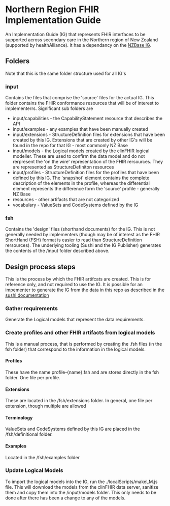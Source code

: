 # Northern Region FHIR Implementation Guide

An Implementation Guide (IG) that represents FHIR interfaces to be supported across secondary care in the Northern region of New Zealand (supported by healthAlliance). It has a dependancy on the [NZBase IG](https://github.com/HL7NZ/nzbase/tree/master).

## Folders

Note that this is the same folder structure used for all IG's

### input 

Contains the files that comprise the 'source' files for the actual IG. This folder contains the FHIR conformance resources that will be of interest to implementerrs. Significant sub folders are

* input/capabilities - the CapabilityStatement resource that describes the API
* input/examples - any examples that have been manually created
* input/extensions - StructureDefinition files for extensions that have been created by this IG. Extensions that are created by other IG's will be found in the repo for that IG - most commonly NZ Base
* input/models - the Logical models created by the clinFHIR logical modeller. These are used to confirm the data model and do not rerpresent the 'on the wire' representation of the FHIR rersources. They are represented as StructureDefiniton resources
* input/profiles - StructureDefinition files for the profiles that have been defined by this IG. The 'snapshot' element contains the complete description of the elements in the profile, whereas the differential element represents the difference form the 'source' profile - generally NZ Base
* resources - other artifacts that are not categorized
* vocabulary - ValueSets and CodeSystems defined by the IG


### fsh

Contains the 'design' files (shorthand documents) for the IG. This is not generally needed by implementers (though may be of interest as the FHIR ShortHand (FSH) format is easier to read than StructureDefinition rersources). The underlying tooling (Sushi and the IG Publisher) generates the contents of the /input folder described above.




## Design process steps

This is the process by which the FHIR artifcats are created. This is for reference only, and not required to use the IG. It is possible for an impementer to generate the IG from the data in this repo as described in the [sushi documentation](http://hl7.org/fhir/uv/shorthand/2020May/sushi.html)

### Gather requirements
Generate the Logical models that represent the data requirements.

### Create profiles and other FHIR artifacts from logical models

This is a manual process, that is performed by creating the .fsh files (in the fsh folder) that correspond to the information in the logical models.

#### Profiles
These have the name profile-{name}.fsh and are stores directly in the fsh folder. One file per profile.

#### Extensions
These are located in the /fsh/extensions folder. In general, one file per extension, though multiple are allowed

#### Terminology
ValueSets and CodeSystems defined by this IG are placed in the /fsh/definitional folder. 

#### Examples
Located in the /fsh/examples folder


### Update Logical Models

To import the logical models into the IG, run the ./localScripts/makeLM.js file. This will download the models from the clinFHIR data server, sanitize them and copy them into the /input/models folder. This only needs to be done after there has been a change to any of the models. 

